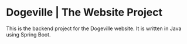 # Dogeville | The Website Project
This is the backend project for the Dogeville website. It is written in Java using Spring Boot.
